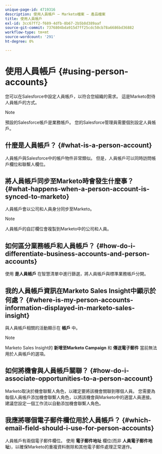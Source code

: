 ```yaml
---
unique-page-id: 4719316
description: 使用人員帳戶 — Marketo檔案 — 產品檔案
title: 使用人員帳戶
exl-id: 3cc67ff2-f689-4dfb-8b67-2b5b8d389aaf
source-git-commit: 7376804bda915d7ff25cdc50cb78a6686bd36882
workflow-type: tm+mt
source-wordcount: '291'
ht-degree: 0%

---
```


# 使用人員帳戶 {#using-person-accounts}

您可以在Salesforce中設定人員帳戶，以符合您組織的需求。 這是Marketo對待人員帳戶的方式。

>[!NOTE]
>
>預設的Salesforce帳戶是業務帳戶。 您的Salesforce管理員需要個別設定人員帳戶。

## 什麼是人員帳戶？ {#what-is-a-person-account}

人員帳戶與Salesforce中的帳戶物件非常類似。 但是，人員帳戶可以同時訪問帳戶欄位和聯繫人欄位。

## 將人員帳戶同步至Marketo時會發生什麼事？ {#what-happens-when-a-person-account-is-synced-to-marketo}

人員帳戶會以公司和人員身分同步至Marketo。

>[!NOTE]
>
>人員帳戶的自訂欄位會複製到Marketo中的公司和人員。

## 如何區分業務帳戶和人員帳戶？ {#how-do-i-differentiate-business-accounts-and-person-accounts}

使用 **是人員帳戶** 在智慧清單中進行篩選，將人員帳戶與標準業務帳戶分開。

## 我的人員帳戶資訊在Marketo Sales Insight中顯示於何處？ {#where-is-my-person-accounts-information-displayed-in-marketo-sales-insight}

與人員帳戶相關的活動顯示在 **帳戶** 中。

>[!NOTE]
>
>Marketo Sales Insight的 **新增至Marketo Campaign** 和 **傳送電子郵件** 當前無法用於人員帳戶的選項。

## 如何將機會與人員帳戶關聯？ {#how-do-i-associate-opportunities-to-a-person-account}

Marketo取決於機會聯繫人角色，以確定要將該機會關聯到哪個人員。 您需要為每個人員帳戶添加機會聯繫人角色，以將該機會與Marketo中的適當人員連接。 建議您設定一個工作流以自動添加機會聯繫人角色。

## 我應將哪個電子郵件欄位用於人員帳戶？ {#which-email-field-should-i-use-for-person-accounts}

人員帳戶有兩個電子郵件欄位。 使用 **電子郵件地址** 欄位(而非 **人員電子郵件地址**)，以確保Marketo的重複資料刪除和其他電子郵件處理正常運作。
